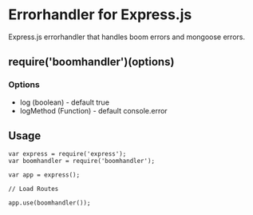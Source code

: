 # Errorhandler for Express.js

Express.js errorhandler that handles boom errors and mongoose errors.

## require('boomhandler')(options)

### Options

- log (boolean) - default true
- logMethod (Function) - default console.error

## Usage

```
var express = require('express');
var boomhandler = require('boomhandler');

var app = express();

// Load Routes

app.use(boomhandler());
```